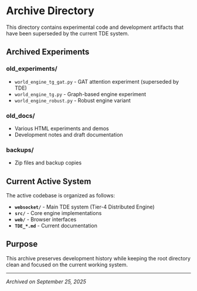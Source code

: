 # Archive Directory

This directory contains experimental code and development artifacts that have been superseded by the current TDE system.

## Archived Experiments

### old_experiments/
- `world_engine_tg_gat.py` - GAT attention experiment (superseded by TDE)
- `world_engine_tg.py` - Graph-based engine experiment
- `world_engine_robust.py` - Robust engine variant

### old_docs/
- Various HTML experiments and demos
- Development notes and draft documentation

### backups/
- Zip files and backup copies

## Current Active System

The active codebase is organized as follows:

- **`websocket/`** - Main TDE system (Tier-4 Distributed Engine)
- **`src/`** - Core engine implementations
- **`web/`** - Browser interfaces
- **`TDE_*.md`** - Current documentation

## Purpose

This archive preserves development history while keeping the root directory clean and focused on the current working system.

---
*Archived on September 25, 2025*
